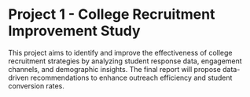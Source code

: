 # Project 1 - College Recruitment Improvement Study
This project aims to identify and improve the effectiveness of college recruitment strategies by analyzing student response data, engagement 
channels, and demographic insights. The final report will propose data-driven recommendations to enhance outreach efficiency and student 
conversion rates.
